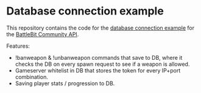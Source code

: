 # Database connection example

This repository contains the code for
the [database connection example](https://github.com/MrOkiDoki/BattleBit-Community-Server-API/wiki/Database-with-stats)
for the [BattleBit Community API](https://github.com/MrOkiDoki/BattleBit-Community-Server-API).

Features:
- !banweapon & !unbanweapon commands that save to DB, where it checks the DB on every spawn request to see if a weapon is allowed.
- Gameserver whitelist in DB that stores the token for every IP+port combination.
- Saving player stats / progression to DB.